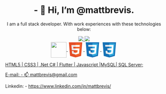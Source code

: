 <div align="center">    
    <h1> - 👋 Hi, I’m @mattbrevis.</h1>
    <p>I am a full stack developer. With work experiences with these technologies below: </p>
    <a href="https://github.com/mattbrevis">
    <img height="170em" src="https://github-readme-stats.vercel.app/api?username=mattbrevis&show_icons=true&theme=dracula&include_all_commits=true&count_private=true"/>
    <img height="170em" src="https://github-readme-stats.vercel.app/api/top-langs/?username=mattbrevis&layout=compact&langs_count=7&theme=dracula"/> 
 <div align="center" style="display: inline_block">            
   <img align="center" height="50" width="50" src="https://cdn.jsdelivr.net/gh/devicons/devicon/icons/mysql/mysql-original-wordmark.svg">
   <img align="center" height="50" width="50" src="https://raw.githubusercontent.com/devicons/devicon/master/icons/html5/html5-original.svg">
   <img align="center" height="50" width="50" src="https://raw.githubusercontent.com/devicons/devicon/master/icons/css3/css3-original.svg">  
 <img align="center" height="50" width="50" src="https://raw.githubusercontent.com/devicons/devicon/master/icons/css3/css3-original.svg">  
 </div>  
</div> 
 
 HTML5 | CSS3 | .Net C# | Flutter | Javascript |MySQL| SQL Server;

E-mail: - 📫 mattbrevis@gmail.com

Linkedin: - https://www.linkedin.com/in/mattbrevis/
<!---
mattbrevis/mattbrevis is a ✨ special ✨ repository because its `README.md` (this file) appears on your GitHub profile.
You can click the Preview link to take a look at your changes.
--->
